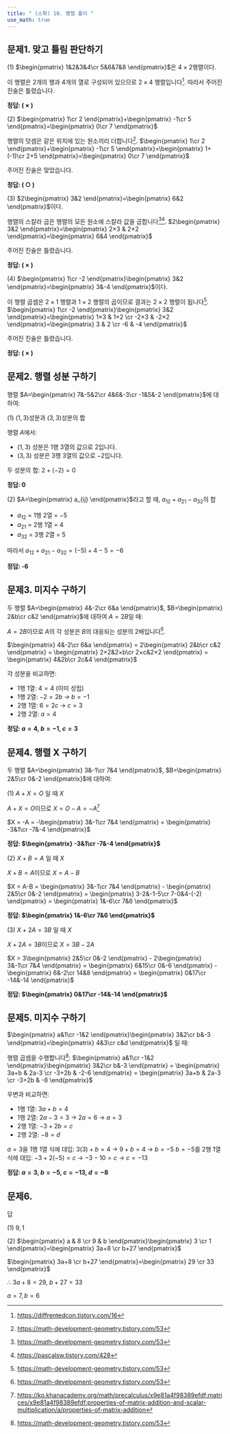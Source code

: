 ```yaml
---
title: " (스확) 10. 행렬 풀이 " 
use_math: true
---
```



## 문제1. 맞고 틀림 판단하기

(1) $\begin{pmatrix} 1&2&3&4\cr 5&6&7&8 \end{pmatrix}$은 $4\times 2$행렬이다.

이 행렬은 2개의 행과 4개의 열로 구성되어 있으므로 $2\times 4$ 행렬입니다[^1_2]. 따라서 주어진 진술은 틀렸습니다.

**정답: ( × )**

(2) $\begin{pmatrix} 1\cr 2 \end{pmatrix}+\begin{pmatrix} -1\cr 5 \end{pmatrix}=\begin{pmatrix} 0\cr 7 \end{pmatrix}$

행렬의 덧셈은 같은 위치에 있는 원소끼리 더합니다[^1_3].
$\begin{pmatrix} 1\cr 2 \end{pmatrix}+\begin{pmatrix} -1\cr 5 \end{pmatrix}=\begin{pmatrix} 1+(-1)\cr 2+5 \end{pmatrix}=\begin{pmatrix} 0\cr 7 \end{pmatrix}$

주어진 진술은 맞았습니다.

**정답: ( ○ )**

(3) $2\begin{pmatrix} 3&2 \end{pmatrix}=\begin{pmatrix} 6&2 \end{pmatrix}$이다.

행렬의 스칼라 곱은 행렬의 모든 원소에 스칼라 값을 곱합니다[^1_3][^1_5].
$2\begin{pmatrix} 3&2 \end{pmatrix}=\begin{pmatrix} 2×3 & 2×2 \end{pmatrix}=\begin{pmatrix} 6&4 \end{pmatrix}$

주어진 진술은 틀렸습니다.

**정답: ( × )**

(4) $\begin{pmatrix} 1\cr -2 \end{pmatrix}\begin{pmatrix} 3&2 \end{pmatrix}=\begin{pmatrix} 3&-4 \end{pmatrix}$이다.

이 행렬 곱셈은 $2×1$ 행렬과 $1×2$ 행렬의 곱이므로 결과는 $2×2$ 행렬이 됩니다[^1_3].
$\begin{pmatrix} 1\cr -2 \end{pmatrix}\begin{pmatrix} 3&2 \end{pmatrix}=\begin{pmatrix} 1×3 & 1×2 \cr -2×3 & -2×2 \end{pmatrix}=\begin{pmatrix} 3 & 2 \cr -6 & -4 \end{pmatrix}$

주어진 진술은 틀렸습니다.

**정답: ( × )**

## 문제2. 행렬 성분 구하기

행렬 $A=\begin{pmatrix} 7&-5&2\cr 4&6&-3\cr -1&5&-2 \end{pmatrix}$에 대하여:

(1) $(1,3)$성분과 $(3,3)$성분의 합

행렬 $A$에서:

- $(1,3)$ 성분은 1행 3열의 값으로 $2$입니다.
- $(3,3)$ 성분은 3행 3열의 값으로 $-2$입니다.

두 성분의 합: $2 + (-2) = 0$

**정답: 0**

(2) $A=\begin{pmatrix} a_{ij} \end{pmatrix}$라고 할 때, $a_{12}+a_{21}-a_{32}$의 합

- $a_{12}$ = 1행 2열 = $-5$
- $a_{21}$ = 2행 1열 = $4$
- $a_{32}$ = 3행 2열 = $5$

따라서 $a_{12}+a_{21}-a_{32} = (-5) + 4 - 5 = -6$

**정답: -6**

## 문제3. 미지수 구하기

두 행렬 $A=\begin{pmatrix} 4&-2\cr 6&a \end{pmatrix}$, $B=\begin{pmatrix} 2&b\cr c&2 \end{pmatrix}$에 대하여 $A=2B$일 때:

$A=2B$이므로 $A$의 각 성분은 $B$의 대응되는 성분의 2배입니다[^1_3].

$\begin{pmatrix} 4&-2\cr 6&a \end{pmatrix} = 2\begin{pmatrix} 2&b\cr c&2 \end{pmatrix} = \begin{pmatrix} 2×2&2×b\cr 2×c&2×2 \end{pmatrix} = \begin{pmatrix} 4&2b\cr 2c&4 \end{pmatrix}$

각 성분을 비교하면:

- 1행 1열: $4 = 4$ (이미 성립)
- 1행 2열: $-2 = 2b$ → $b = -1$
- 2행 1열: $6 = 2c$ → $c = 3$
- 2행 2열: $a = 4$

**정답: $a = 4$, $b = -1$, $c = 3$**

## 문제4. 행렬 X 구하기

두 행렬 $A=\begin{pmatrix} 3&-1\cr 7&4 \end{pmatrix}$, $B=\begin{pmatrix} 2&5\cr 0&-2 \end{pmatrix}$에 대하여:

(1) $A+X=O$ 일 때 $X$

$A+X=O$이므로 $X = O-A = -A$[^1_11]

$X = -A = -\begin{pmatrix} 3&-1\cr 7&4 \end{pmatrix} = \begin{pmatrix} -3&1\cr -7&-4 \end{pmatrix}$

**정답: $\begin{pmatrix} -3&1\cr -7&-4 \end{pmatrix}$**

(2) $X+B=A$ 일 때 $X$

$X+B=A$이므로 $X = A-B$

$X = A-B = \begin{pmatrix} 3&-1\cr 7&4 \end{pmatrix} - \begin{pmatrix} 2&5\cr 0&-2 \end{pmatrix} = \begin{pmatrix} 3-2&-1-5\cr 7-0&4-(-2) \end{pmatrix} = \begin{pmatrix} 1&-6\cr 7&6 \end{pmatrix}$

**정답: $\begin{pmatrix} 1&-6\cr 7&6 \end{pmatrix}$**

(3) $X+2A=3B$ 일 때 $X$

$X+2A=3B$이므로 $X = 3B-2A$

$X = 3\begin{pmatrix} 2&5\cr 0&-2 \end{pmatrix} - 2\begin{pmatrix} 3&-1\cr 7&4 \end{pmatrix} = \begin{pmatrix} 6&15\cr 0&-6 \end{pmatrix} - \begin{pmatrix} 6&-2\cr 14&8 \end{pmatrix} = \begin{pmatrix} 0&17\cr -14&-14 \end{pmatrix}$

**정답: $\begin{pmatrix} 0&17\cr -14&-14 \end{pmatrix}$**

## 문제5. 미지수 구하기

$\begin{pmatrix} a&1\cr -1&2 \end{pmatrix}\begin{pmatrix} 3&2\cr b&-3 \end{pmatrix}=\begin{pmatrix} 4&3\cr c&d \end{pmatrix}$ 일 때:

행렬 곱셈을 수행합니다[^1_3]:
$\begin{pmatrix} a&1\cr -1&2 \end{pmatrix}\begin{pmatrix} 3&2\cr b&-3 \end{pmatrix} = \begin{pmatrix} 3a+b & 2a-3 \cr -3+2b & -2-6 \end{pmatrix} = \begin{pmatrix} 3a+b & 2a-3 \cr -3+2b & -8 \end{pmatrix}$

우변과 비교하면:

- 1행 1열: $3a+b = 4$
- 1행 2열: $2a-3 = 3$ → $2a = 6$ → $a = 3$
- 2행 1열: $-3+2b = c$
- 2행 2열: $-8 = d$

$a = 3$을 1행 1열 식에 대입: $3(3)+b = 4$ → $9+b = 4$ → $b = -5$
$b = -5$를 2행 1열 식에 대입: $-3+2(-5) = c$ → $-3-10 = c$ → $c = -13$

**정답: $a = 3$, $b = -5$, $c = -13$, $d = -8$**

## 문제6. 

답

(1) $9, 1$

(2) $\begin{pmatrix} a & 8 \cr 9 & b \end{pmatrix}\begin{pmatrix} 3 \cr 1 \end{pmatrix}=\begin{pmatrix} 3a+8 \cr b+27 \end{pmatrix}$

$\begin{pmatrix} 3a+8  \cr  b+27 \end{pmatrix}=\begin{pmatrix} 29 \cr 33 \end{pmatrix}$

$\therefore\ 3a+8=29$, $b+27=33$

$a=7, b=6$


[^1_1]: https://losskatsu.github.io/linear-algebra/rank-dim/

[^1_2]: https://diffrentedcon.tistory.com/16

[^1_3]: https://math-development-geometry.tistory.com/53

[^1_4]: https://blog.naver.com/yeonhee436/222125440162

[^1_5]: https://pascalsw.tistory.com/428

[^1_6]: https://saparation.tistory.com/15

[^1_7]: https://blog.naver.com/subprofessor/222541816638

[^1_8]: https://blog.naver.com/cindyvelyn/222126373034

[^1_9]: https://ko.khanacademy.org/math/precalculus/x9e81a4f98389efdf:matrices/x9e81a4f98389efdf:adding-and-subtracting-matrices/v/matrix-addition-and-subtraction-1

[^1_10]: https://ko.wikipedia.org/wiki/행렬

[^1_11]: https://ko.khanacademy.org/math/precalculus/x9e81a4f98389efdf:matrices/x9e81a4f98389efdf:properties-of-matrix-addition-and-scalar-multiplication/a/properties-of-matrix-addition

[^1_12]: https://ko.khanacademy.org/math/precalculus/x9e81a4f98389efdf:matrices/x9e81a4f98389efdf:properties-of-matrix-multiplication/a/matrix-multiplication-dimensions

[^1_13]: http://contents.kocw.or.kr/document/04_9.pdf

[^1_14]: https://westshine-data-analysis.tistory.com/46

[^1_15]: http://www.ktword.co.kr/test/view/view.php?no=5657

[^1_16]: https://bite-sized-learning.tistory.com/385

[^1_17]: https://skyil.tistory.com/113

[^1_18]: https://ko.khanacademy.org/math/precalculus/precalc-matrices/intro-to-matrices/a/intro-to-matrices

[^1_19]: https://tinyarchive.tistory.com/3

[^1_20]: https://ko.khanacademy.org/math/precalculus/x9e81a4f98389efdf:matrices/x9e81a4f98389efdf:properties-of-matrix-multiplication/a/matrix-multiplication-dimensions

[^1_21]: https://supermemi.tistory.com/entry/Matrix-행렬-표기법-정리

[^1_22]: https://soki.tistory.com/18

[^1_23]: https://blog.naver.com/je_un/222050294380

[^1_24]: https://twlab.tistory.com/40

[^1_25]: https://jhjeong.mindconnect.cc/linearAlgebra/notation.html

[^1_26]: https://www.acmicpc.net/problem/2738

[^1_27]: https://ko.khanacademy.org/math/precalculus/x9e81a4f98389efdf:matrices/x9e81a4f98389efdf:properties-of-matrix-addition-and-scalar-multiplication/a/properties-of-matrix-scalar-multiplication

[^1_28]: https://blog.naver.com/somang8991/221438288105

[^1_29]: https://mengu.tistory.com/82

[^1_30]: https://blog.naver.com/yuseong4040/221501332122

[^1_31]: https://blog.naver.com/wa1998/223020436925

[^1_32]: https://blog.naver.com/cindyvelyn/222136360080

[^1_33]: https://blog.naver.com/birth1104/221004405095

[^1_34]: https://www.youtube.com/watch?v=tN4lMDXLPOk

[^1_35]: https://tinyarchive.tistory.com/7

[^1_36]: https://ko.khanacademy.org/math/precalculus/x9e81a4f98389efdf:matrices/x9e81a4f98389efdf:multiplying-matrices-by-matrices/v/multiplying-a-matrix-by-a-matrix

[^1_37]: https://ko.khanacademy.org/math/precalculus/x9e81a4f98389efdf:matrices/x9e81a4f98389efdf:properties-of-matrix-addition-and-scalar-multiplication/a/intro-to-zero-matrices

[^1_38]: https://www.mk.co.kr/news/economy/10882118

[^1_39]: https://scienceon.kisti.re.kr/srch/selectPORSrchArticle.do?cn=DIKO0008936536\&dbt=DIKO

[^1_40]: https://www.youtube.com/watch?v=bA8lTQJgsSs

[^1_41]: http://matrix.skku.ac.kr/sglee/l_LAAppl/index.html

[^1_42]: https://www.youtube.com/watch?v=mWcfPP5jFFg

[^1_43]: https://ko.wikiversity.org/wiki/포털:고등학교/수학/수학_I/%EC%98%81%ED%96%89%EB%A0%AC

[^1_44]: https://hashmm.com/post/ml-matrix/index.html

[^1_45]: https://blog.naver.com/dnflrkdltdj/60188370599

[^1_46]: https://www.youtube.com/watch?v=LMtNCoUvvPw

[^1_47]: https://www.youtube.com/watch?v=0X-lmW7Wrtw

[^1_48]: https://tboo-games.tistory.com/7

[^1_49]: https://www.youtube.com/watch?v=b6Ea5y6tEN0

[^1_50]: https://dhsong10.tistory.com/24

[^1_51]: https://plusthemath.tistory.com/458

[^1_52]: https://blog.naver.com/ybjang/222729617938

[^1_53]: https://blueberrypie.tistory.com/5

[^1_54]: https://elementary-physics.tistory.com/3

[^1_55]: https://velog.io/@jwj51720/Chapter2.-선형연립방정식

[^1_56]: http://matrix.skku.ac.kr/sglee/calculus/new5.pdf

[^1_57]: https://hookspedia.tistory.com/235

[^1_58]: https://velog.io/@ss-hj/행렬의-정의와-기본-연산

[^1_59]: https://skyil.tistory.com/113

[^1_60]: https://freshrimpsushi.github.io/ko/posts/3001/

[^1_61]: http://newton.kias.re.kr/~jeongyup/linearAlgebra-1.pdf

[^1_62]: https://losskatsu.github.io/linear-algebra/rank-dim/

[^1_63]: https://freshrimpsushi.github.io/ko/posts/3394/

[^1_64]: https://bornmath.tistory.com/entry/선형대수행렬의-가환성의-정의-역행렬과-단위행렬의-정의

[^1_65]: https://velog.io/@jhdai_ly/%EC%84%A0%ED%98%95%EB%8C%80%EC%88%98%EA%B8%B0%EC%B4%88-%ED%96%89%EB%A0%AC-%ED%96%89%EB%A0%AC-%EA%B0%9C%EB%85%90-%ED%96%89%EB%A0%AC-%EC%97%B0%EC%82%B0-%ED%96%89%EB%A0%AC%EA%B3%BC-%EB%B0%A9%EC%A0%95%EC%8B%9D%EC%97%AD%ED%96%89%EB%A0%AC-%EA%B0%80%EC%9A%B0%EC%8A%A4-%EC%A1%B0%EB%8D%98-%EC%86%8C%EA%B1%B0%EB%B2%95

[^1_66]: https://blog.naver.com/PostView.naver?blogId=ryumochyee-logarithm\&logNo=222282610010\&parentCategoryNo=\&categoryNo=160\&viewDate=\&isShowPopularPosts=true\&from=search

[^1_67]: https://mengu.tistory.com/81

[^1_68]: https://audrb1999.tistory.com/49

[^1_69]: https://jinconomics.tistory.com/6

[^1_70]: https://koreascience.kr/article/JAKO202422639135735.pdf

[^1_71]: https://blog.naver.com/musicina/222453375680

[^1_72]: https://gruttuisfree.tistory.com/entry/프로배구-승점-계산방식여자배구-남자배구-KOVO

[^1_73]: https://blog.naver.com/starsports2017/221106177074

[^1_74]: https://blog.naver.com/k-hjmath/223740190834?recommendCode=2\&recommendTrackingCode=2

[^1_75]: https://scienceon.kisti.re.kr/srch/selectPORSrchArticle.do?cn=DIKO0011983717\&dbt=DIKO

[^1_76]: https://science-gallery-park.tistory.com/entry/쉽게-배우는-행렬-정의와-계산법부터-실생활-활용까지

[^1_77]: https://blog.naver.com/roty22/220944509063

[^1_78]: https://ko.wikipedia.org/wiki/행렬

[^1_79]: http://contents.kocw.or.kr/document/04_9.pdf

[^1_80]: https://ko.khanacademy.org/math/precalculus/x9e81a4f98389efdf:matrices/x9e81a4f98389efdf:properties-of-matrix-multiplication/a/intro-to-identity-matrices

[^1_81]: https://math.korea.ac.kr/wp-content/uploads/2024/01/Anam-LNM_matrix4calculus2023c.pdf

[^1_82]: https://datalabbit.tistory.com/28

[^1_83]: https://datascienceschool.net/02 mathematics/02.04 선형 연립방정식과 역행렬.html

[^1_84]: https://blog.naver.com/PostView.nhn?isHttpsRedirect=true\&blogId=qio910\&logNo=221506757644

[^1_85]: https://blog.naver.com/somang8991/221439109279

[^1_86]: http://contents.kocw.or.kr/document/lec/2010/30/25/03.pdf

[^1_87]: https://minjyuus.tistory.com/8

[^1_88]: https://blog.naver.com/cindyvelyn/222126373034

[^1_89]: https://wikidocs.net/214410

[^1_90]: https://ko.wikipedia.org/wiki/단위행렬

